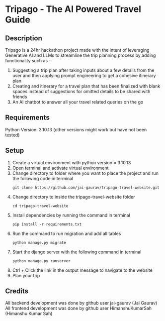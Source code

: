# Tripago - The AI Powered Travel Guide
## Description
Tripago is a 24hr hackathon project made with the intent of leveraging Generative AI and LLMs to streamline the trip planning process by adding functionality such as -
1. Suggesting a trip plan after taking inputs about a few details from the user and then applying prompt engineering to get a cohesive itinerary plan
2. Creating and itinerary for a travel plan that has been finalized with blank spaces instead of suggestions for omitted details to be shared with friends
3. An AI chatbot to answer all your travel related queries on the go
## Requirements
Python Version: 3.10.13 (other versions might work but have not been tested)
## Setup
1. Create a virtual environment with python version = 3.10.13
2. Open terminal and activate virtual environment
3. Change directory to folder where you want to place the project and run the following code in terminal
   ```
   git clone https://github.com/jai-gaurav/tripago-travel-website.git
   ```
5. Change directory to inside the tripago-travel-website folder
   ```
   cd tripago-travel-website
   ```
6. Install dependencies by running the command in terminal
   ```
   pip install -r requirements.txt
   ```
7. Run the command to run migration and add all tables
   ```
   python manage.py migrate
   ```
8. Start the django server with the following command in terminal
   ```
   python manage.py runserver
   ```
9. Ctrl + Click the link in the output message to navigate to the website
10. Plan your trip
## Credits
All backend development was done by github user jai-gaurav (Jai Gaurav)\
All frontend development was done by github user HimanshuKumarSah (Himanshu Kumar Sah)
